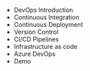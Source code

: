 * DevOps Introduction
* Continuous Integration
* Continuous Deployment
* Version Control
* CI/CD Pipelines
* Infrastructure as code
* Azure DevOps
* Demo
